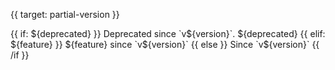 
{{ target: partial-version }}

<div class="doc-partial-version">
{{ if: ${deprecated} }}
Deprecated since `v${version}`. ${deprecated}
{{ elif: ${feature} }}
${feature} since `v${version}`
{{ else }}
Since `v${version}`
{{ /if }}
</div>

